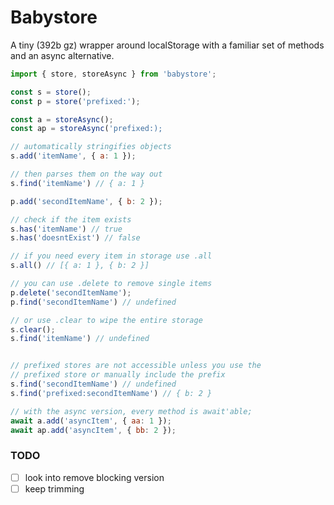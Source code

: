 # Babystore

A tiny (392b gz) wrapper around localStorage with a familiar set of methods and an async alternative.

```js
import { store, storeAsync } from 'babystore';

const s = store();
const p = store('prefixed:');

const a = storeAsync();
const ap = storeAsync('prefixed:);

// automatically stringifies objects
s.add('itemName', { a: 1 });

// then parses them on the way out
s.find('itemName') // { a: 1 }

p.add('secondItemName', { b: 2 });

// check if the item exists
s.has('itemName') // true
s.has('doesntExist') // false

// if you need every item in storage use .all
s.all() // [{ a: 1 }, { b: 2 }]

// you can use .delete to remove single items
p.delete('secondItemName');
p.find('secondItemName') // undefined

// or use .clear to wipe the entire storage
s.clear();
s.find('itemName') // undefined


// prefixed stores are not accessible unless you use the
// prefixed store or manually include the prefix
s.find('secondItemName') // undefined
s.find('prefixed:secondItemName') // { b: 2 }

// with the async version, every method is await'able;
await a.add('asyncItem', { aa: 1 });
await ap.add('asyncItem', { bb: 2 });
```

### TODO
- [ ] look into remove blocking version
- [ ] keep trimming